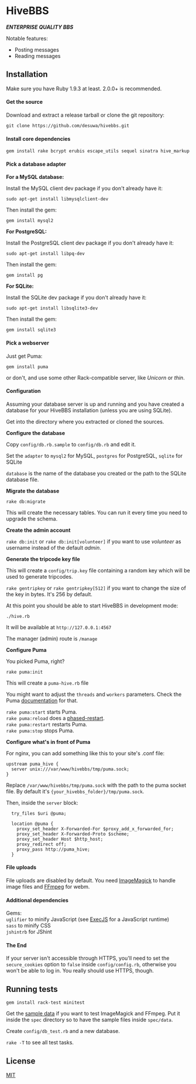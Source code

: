 # HiveBBS

***ENTERPRISE QUALITY BBS***

Notable features:
- Posting messages
- Reading messages

## Installation

Make sure you have Ruby 1.9.3 at least. 2.0.0+ is recommended.

#### Get the source

Download and extract a release tarball or clone the git repository:

`git clone https://github.com/desuwa/hivebbs.git`

#### Install core dependencies

`gem install rake bcrypt erubis escape_utils sequel sinatra hive_markup`

#### Pick a database adapter

**For a MySQL database:**

Install the MySQL client dev package if you don't already have it:

`sudo apt-get install libmysqlclient-dev`

Then install the gem:

`gem install mysql2`

**For PostgreSQL:**

Install the PostgreSQL client dev package if you don't already have it:

`sudo apt-get install libpq-dev`

Then install the gem:

`gem install pg`

**For SQLite:**

Install the SQLite dev package if you don't already have it:

`sudo apt-get install libsqlite3-dev`

Then install the gem:

`gem install sqlite3`

#### Pick a webserver

Just get Puma:

`gem install puma`

or don't, and use some other Rack-compatible server, like *Unicorn* or *thin*.

#### Configuration

Assuming your database server is up and running and you have created a database for your HiveBBS installation (unless you are using SQLite).

Get into the directory where you extracted or cloned the sources.

**Configure the database**

Copy `config/db.rb.sample` to `config/db.rb` and edit it.

Set the `adapter` to `mysql2` for MySQL, `postgres` for PostgreSQL, `sqlite` for SQLite

`database` is the name of the database you created or the path to the SQLite database file.

**Migrate the database**

`rake db:migrate`

This will create the necessary tables. You can run it every time you need to upgrade the schema.

**Create the admin account**

`rake db:init`
or
`rake db:init[volunteer]`
if you want to use *volunteer* as username instead of the default *admin*.

**Generate the tripcode key file**

This will create a `config/trip.key` file containing a random key which will be used to generate tripcodes.

`rake gentripkey`
or
`rake gentripkey[512]`
if you want to change the size of the key in bytes. It's 256 by default.

At this point you should be able to start HiveBBS in development mode:

`./hive.rb`

It will be available at `http://127.0.0.1:4567`

The manager (admin) route is `/manage`

**Configure Puma**

You picked Puma, right?

`rake puma:init`

This will create a `puma-hive.rb` file

You might want to adjust the `threads` and `workers` parameters. Check the Puma [documentation](https://github.com/puma/puma) for that.

`rake puma:start` starts Puma.  
`rake puma:reload` does a [phased-restart](https://github.com/puma/puma#normal-vs-hot-vs-phased-restart).  
`rake puma:restart` restarts Puma.  
`rake puma:stop` stops Puma.  

**Configure what's in front of Puma**

For nginx, you can add something like this to your site's .conf file:

```
upstream puma_hive {
  server unix:///var/www/hivebbs/tmp/puma.sock;
}
```

Replace `/var/www/hivebbs/tmp/puma.sock` with the path to the puma socket file.
By default it's `{your_hivebbs_folder}/tmp/puma.sock`.

Then, inside the `server` block:

```
  try_files $uri @puma;
  
  location @puma {
    proxy_set_header X-Forwarded-For $proxy_add_x_forwarded_for;
    proxy_set_header X-Forwarded-Proto $scheme;
    proxy_set_header Host $http_host;
    proxy_redirect off;
    proxy_pass http://puma_hive;
  }
```

#### File uploads

File uploads are disabled by default. You need [ImageMagick](http://www.imagemagick.org/script/install-source.php) to handle image files and [FFmpeg](https://trac.ffmpeg.org/wiki/CompilationGuide) for webm.

#### Additional dependencies

Gems:  
`uglifier` to minify JavaScript (see [ExecJS](https://github.com/sstephenson/execjs) for a JavaScript runtime)  
`sass` to minify CSS  
`jshintrb` for JShint

#### The End

If your server isn't accessible through HTTPS, you'll need to set the `secure_cookies` option to `false` inside `config/config.rb`, otherwise you won't be able to log in.
You really should use HTTPS, though.

## Running tests

`gem install rack-test minitest`

Get the [sample data](https://github.com/desuwa/hivebbs_spec_data) if you want to test ImageMagick and FFmpeg. Put it inside the `spec` directory so to have the sample files inside `spec/data`.

Create `config/db_test.rb` and a new database.

`rake -T` to see all test tasks.

## License

[MIT](http://www.opensource.org/licenses/MIT)
